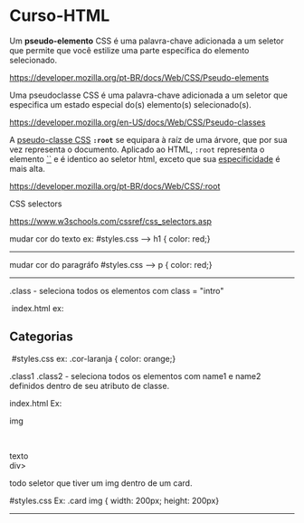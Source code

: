 # Curso-HTML



Um **pseudo-elemento** CSS é uma palavra-chave adicionada a um seletor que permite que você estilize uma parte específica do elemento selecionado.

https://developer.mozilla.org/pt-BR/docs/Web/CSS/Pseudo-elements

Uma pseudoclasse CSS é uma palavra-chave adicionada a um seletor que especifica um estado especial do(s) elemento(s) selecionado(s).

https://developer.mozilla.org/en-US/docs/Web/CSS/Pseudo-classes



A [pseudo-classe CSS](https://developer.mozilla.org/en-US/docs/Web/CSS/Pseudo-classes) **`:root`** se equipara à raíz de uma árvore, que por sua vez representa o documento. Aplicado ao HTML, `:root` representa o elemento [``](https://developer.mozilla.org/pt-BR/docs/Web/HTML/Element/html) e é identico ao seletor html, exceto que sua [especificidade](https://developer.mozilla.org/pt-BR/docs/Web/CSS/Specificity) é mais alta.

https://developer.mozilla.org/pt-BR/docs/Web/CSS/:root

CSS selectors

https://www.w3schools.com/cssref/css_selectors.asp

mudar cor do texto ex: #styles.css --> h1 { color: red;}

------------------------------------------------------------------------------------------------

mudar cor do paragráfo #styles.css --> p { color: red;}

--------------------------------------------------------------------------------------------

.class - seleciona todos os elementos com class = "intro"

​							index.html		ex: <h2 class="cor-laranja"> Categorias </h2>

​							#styles.css 		ex: .cor-laranja { color: orange;}

.class1 .class2 - seleciona todos os elementos com name1 e name2 definidos dentro de seu atributo de classe.

index.html Ex: <div class="card"> img </div>

​							<div class="card"> texto</div>div>

todo seletor que tiver um img dentro de um card.

#styles.css Ex:  .card img { width: 200px; height: 200px}

------------------------------------------------------------------------------------------------------------------------------

